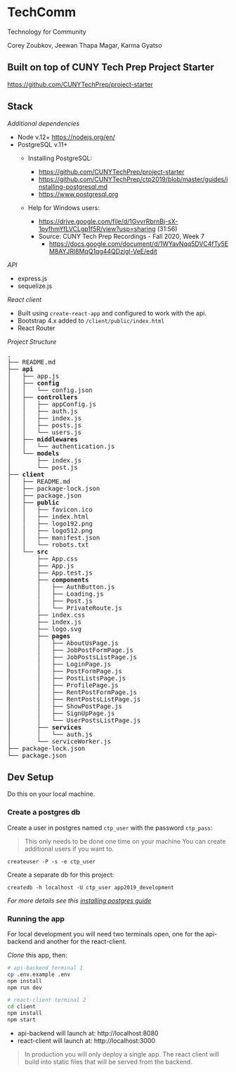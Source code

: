# TechComm
Technology for Community

Corey Zoubkov, Jeewan Thapa Magar, Karma Gyatso

## Built on top of CUNY Tech Prep Project Starter
https://github.com/CUNYTechPrep/project-starter

## Stack
*Additional dependencies*
 - Node v.12+ https://nodejs.org/en/
 - PostgreSQL v.11+
    - Installing PostgreSQL:
      - https://github.com/CUNYTechPrep/project-starter
      - https://github.com/CUNYTechPrep/ctp2019/blob/master/guides/installing-postgresql.md
      - https://www.postgresql.org

    - Help for Windows users:
      - https://drive.google.com/file/d/1GvvrRbrnBj-sX-1pyfhmYfLVCLgp1f5R/view?usp=sharing (31:56)
      - Source: CUNY Tech Prep Recordings - Fall 2020, Week 7
        - https://docs.google.com/document/d/1WYavNqq5DVC4fTy5EM8AYJRl8MqQ1qg44QDzjgl-VeE/edit

*API*

- express.js
- sequelize.js

*React client*

- Built using `create-react-app` and configured to work with the api.
- Bootstrap 4.x added to `/client/public/index.html`
- React Router

*Project Structure*

<pre>
.
├── README.md
├── <strong>api</strong>
│   ├── app.js
│   ├── <strong>config</strong>
│   │   └── config.json
│   ├── <strong>controllers</strong>
│   │   ├── appConfig.js
│   │   ├── auth.js
│   │   ├── index.js
│   │   ├── posts.js
│   │   └── users.js
│   ├── <strong>middlewares</strong>
│   │   └── authentication.js
│   └── <strong>models</strong>
│       ├── index.js
│       └── post.js
├── <strong>client</strong>
│   ├── README.md
│   ├── package-lock.json
│   ├── package.json
│   ├── <strong>public</strong>
│   │   ├── favicon.ico
│   │   ├── index.html
│   │   ├── logo192.png
│   │   ├── logo512.png
│   │   ├── manifest.json
│   │   └── robots.txt
│   └── <strong>src</strong>
│       ├── App.css
│       ├── App.js
│       ├── App.test.js
│       ├── <strong>components</strong>
│       │   ├── AuthButton.js
│       │   ├── Loading.js
│       │   ├── Post.js
│       │   └── PrivateRoute.js
│       ├── index.css
│       ├── index.js
│       ├── logo.svg
│       ├── <strong>pages</strong>
│       │   ├── AboutUsPage.js
│       │   ├── JobPostFormPage.js
│       │   ├── JobPostsListPage.js
│       │   ├── LoginPage.js
│       │   ├── PostFormPage.js
│       │   ├── PostListsPage.js
│       │   ├── ProfilePage.js
│       │   ├── RentPostFormPage.js
│       │   ├── RentPostsListPage.js
│       │   ├── ShowPostPage.js
│       │   ├── SignUpPage.js
│       │   └── UserPostsListPage.js
│       ├── <strong>services</strong>
│       │   └── auth.js
│       └── serviceWorker.js
├── package-lock.json
└── package.json
</pre>


## Dev Setup

Do this on your local machine.

### Create a postgres db

Create a user in postgres named `ctp_user` with the password `ctp_pass`:

> This only needs to be done one time on your machine
> You can create additional users if you want to.

```
createuser -P -s -e ctp_user
```

Create a separate db for this project:

```
createdb -h localhost -U ctp_user app2019_development
```

*For more details see this [installing postgres guide](https://github.com/CUNYTechPrep/ctp2019/blob/master/guides/installing-postgresql.md)*

### Running the app

For local development you will need two terminals open, one for the api-backend and another for the react-client.

*Clone* this app, then:

```bash
# api-backend terminal 1
cp .env.example .env
npm install
npm run dev
```

```bash
# react-client terminal 2
cd client
npm install
npm start
```

- api-backend will launch at: http://localhost:8080
- react-client will launch at: http://localhost:3000

> In production you will only deploy a single app. The react client will build into static files that will be served from the backend.
